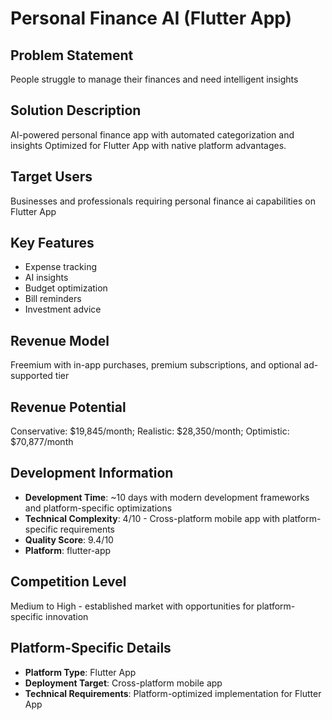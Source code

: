 # Personal Finance AI (Flutter App)

## Problem Statement
People struggle to manage their finances and need intelligent insights

## Solution Description
AI-powered personal finance app with automated categorization and insights Optimized for Flutter App with native platform advantages.

## Target Users
Businesses and professionals requiring personal finance ai capabilities on Flutter App

## Key Features
- Expense tracking
- AI insights
- Budget optimization
- Bill reminders
- Investment advice

## Revenue Model
Freemium with in-app purchases, premium subscriptions, and optional ad-supported tier

## Revenue Potential
Conservative: $19,845/month; Realistic: $28,350/month; Optimistic: $70,877/month

## Development Information
- **Development Time**: ~10 days with modern development frameworks and platform-specific optimizations
- **Technical Complexity**: 4/10 - Cross-platform mobile app with platform-specific requirements
- **Quality Score**: 9.4/10
- **Platform**: flutter-app

## Competition Level
Medium to High - established market with opportunities for platform-specific innovation

## Platform-Specific Details
- **Platform Type**: Flutter App
- **Deployment Target**: Cross-platform mobile app
- **Technical Requirements**: Platform-optimized implementation for Flutter App
